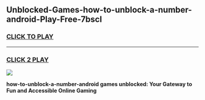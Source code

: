 
## Unblocked-Games-how-to-unblock-a-number-android-Play-Free-7bscl
<h3>
<a href="https://premium76.site?title=how-to-unblock-a-number-android&ref=23A">CLICK TO PLAY</a></h3>
<hr>

<h3>
<a href="https://premium76.site?title=how-to-unblock-a-number-android&ref=23A">CLICK 2 PLAY</a>
  
</h3>

<a href="https://premium76.site?title=how-to-unblock-a-number-android&ref=23A"><img src="https://clearcache.store/games.png"></a>


**how-to-unblock-a-number-android games unblocked: Your Gateway to Fun and Accessible Online Gaming**
